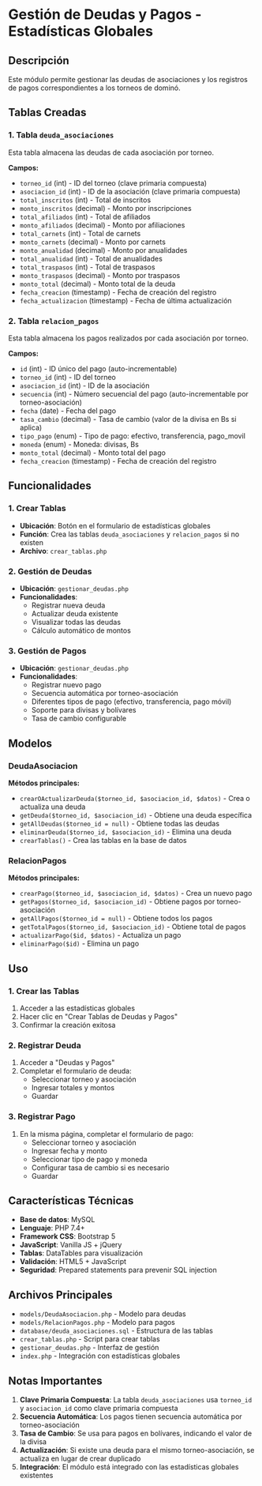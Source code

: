 # Gestión de Deudas y Pagos - Estadísticas Globales

## Descripción

Este módulo permite gestionar las deudas de asociaciones y los registros de pagos correspondientes a los torneos de dominó.

## Tablas Creadas

### 1. Tabla `deuda_asociaciones`

Esta tabla almacena las deudas de cada asociación por torneo.

**Campos:**
- `torneo_id` (int) - ID del torneo (clave primaria compuesta)
- `asociacion_id` (int) - ID de la asociación (clave primaria compuesta)
- `total_inscritos` (int) - Total de inscritos
- `monto_inscritos` (decimal) - Monto por inscripciones
- `total_afiliados` (int) - Total de afiliados
- `monto_afiliados` (decimal) - Monto por afiliaciones
- `total_carnets` (int) - Total de carnets
- `monto_carnets` (decimal) - Monto por carnets
- `monto_anualidad` (decimal) - Monto por anualidades
- `total_anualidad` (int) - Total de anualidades
- `total_traspasos` (int) - Total de traspasos
- `monto_traspasos` (decimal) - Monto por traspasos
- `monto_total` (decimal) - Monto total de la deuda
- `fecha_creacion` (timestamp) - Fecha de creación del registro
- `fecha_actualizacion` (timestamp) - Fecha de última actualización

### 2. Tabla `relacion_pagos`

Esta tabla almacena los pagos realizados por cada asociación por torneo.

**Campos:**
- `id` (int) - ID único del pago (auto-incrementable)
- `torneo_id` (int) - ID del torneo
- `asociacion_id` (int) - ID de la asociación
- `secuencia` (int) - Número secuencial del pago (auto-incrementable por torneo-asociación)
- `fecha` (date) - Fecha del pago
- `tasa_cambio` (decimal) - Tasa de cambio (valor de la divisa en Bs si aplica)
- `tipo_pago` (enum) - Tipo de pago: efectivo, transferencia, pago_movil
- `moneda` (enum) - Moneda: divisas, Bs
- `monto_total` (decimal) - Monto total del pago
- `fecha_creacion` (timestamp) - Fecha de creación del registro

## Funcionalidades

### 1. Crear Tablas

- **Ubicación**: Botón en el formulario de estadísticas globales
- **Función**: Crea las tablas `deuda_asociaciones` y `relacion_pagos` si no existen
- **Archivo**: `crear_tablas.php`

### 2. Gestión de Deudas

- **Ubicación**: `gestionar_deudas.php`
- **Funcionalidades**:
  - Registrar nueva deuda
  - Actualizar deuda existente
  - Visualizar todas las deudas
  - Cálculo automático de montos

### 3. Gestión de Pagos

- **Ubicación**: `gestionar_deudas.php`
- **Funcionalidades**:
  - Registrar nuevo pago
  - Secuencia automática por torneo-asociación
  - Diferentes tipos de pago (efectivo, transferencia, pago móvil)
  - Soporte para divisas y bolívares
  - Tasa de cambio configurable

## Modelos

### DeudaAsociacion

**Métodos principales:**
- `crearOActualizarDeuda($torneo_id, $asociacion_id, $datos)` - Crea o actualiza una deuda
- `getDeuda($torneo_id, $asociacion_id)` - Obtiene una deuda específica
- `getAllDeudas($torneo_id = null)` - Obtiene todas las deudas
- `eliminarDeuda($torneo_id, $asociacion_id)` - Elimina una deuda
- `crearTablas()` - Crea las tablas en la base de datos

### RelacionPagos

**Métodos principales:**
- `crearPago($torneo_id, $asociacion_id, $datos)` - Crea un nuevo pago
- `getPagos($torneo_id, $asociacion_id)` - Obtiene pagos por torneo-asociación
- `getAllPagos($torneo_id = null)` - Obtiene todos los pagos
- `getTotalPagos($torneo_id, $asociacion_id)` - Obtiene total de pagos
- `actualizarPago($id, $datos)` - Actualiza un pago
- `eliminarPago($id)` - Elimina un pago

## Uso

### 1. Crear las Tablas

1. Acceder a las estadísticas globales
2. Hacer clic en "Crear Tablas de Deudas y Pagos"
3. Confirmar la creación exitosa

### 2. Registrar Deuda

1. Acceder a "Deudas y Pagos"
2. Completar el formulario de deuda:
   - Seleccionar torneo y asociación
   - Ingresar totales y montos
   - Guardar

### 3. Registrar Pago

1. En la misma página, completar el formulario de pago:
   - Seleccionar torneo y asociación
   - Ingresar fecha y monto
   - Seleccionar tipo de pago y moneda
   - Configurar tasa de cambio si es necesario
   - Guardar

## Características Técnicas

- **Base de datos**: MySQL
- **Lenguaje**: PHP 7.4+
- **Framework CSS**: Bootstrap 5
- **JavaScript**: Vanilla JS + jQuery
- **Tablas**: DataTables para visualización
- **Validación**: HTML5 + JavaScript
- **Seguridad**: Prepared statements para prevenir SQL injection

## Archivos Principales

- `models/DeudaAsociacion.php` - Modelo para deudas
- `models/RelacionPagos.php` - Modelo para pagos
- `database/deuda_asociaciones.sql` - Estructura de las tablas
- `crear_tablas.php` - Script para crear tablas
- `gestionar_deudas.php` - Interfaz de gestión
- `index.php` - Integración con estadísticas globales

## Notas Importantes

1. **Clave Primaria Compuesta**: La tabla `deuda_asociaciones` usa `torneo_id` y `asociacion_id` como clave primaria compuesta
2. **Secuencia Automática**: Los pagos tienen secuencia automática por torneo-asociación
3. **Tasa de Cambio**: Se usa para pagos en bolívares, indicando el valor de la divisa
4. **Actualización**: Si existe una deuda para el mismo torneo-asociación, se actualiza en lugar de crear duplicado
5. **Integración**: El módulo está integrado con las estadísticas globales existentes





